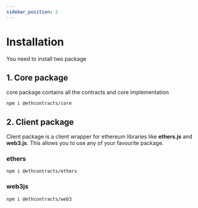 ```yaml
---
sidebar_position: 2
---
```


# Installation

You need to install two package

## 1. Core package

core package contains all the contracts and core implementation

```
npm i @ethcontracts/core
```

## 2. Client package

Client package is a client wrapper for ethereum libraries like **ethers.js** and **web3.js**. This allows you to use any of your favourite package.

### ethers

```
npm i @ethcontracts/ethers
```
### web3js

```
npm i @ethcontracts/web3
```
